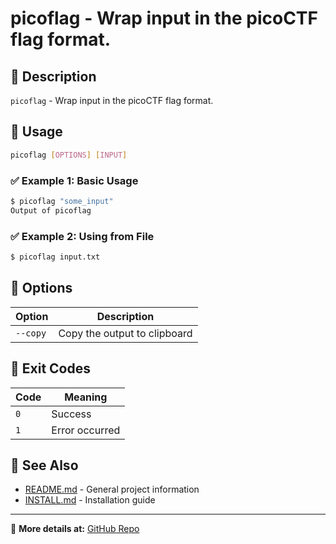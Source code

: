 # picoflag - Wrap input in the picoCTF flag format.

## 🔹 Description
`picoflag` - Wrap input in the picoCTF flag format.

## 🔹 Usage
```sh
picoflag [OPTIONS] [INPUT]
```

### **✅ Example 1: Basic Usage**
```sh
$ picoflag "some_input"
Output of picoflag
```

### **✅ Example 2: Using from File**
```sh
$ picoflag input.txt
```

## 🔹 Options
| Option  | Description |
|---------|------------|
| `--copy` | Copy the output to clipboard |

## 🔹 Exit Codes
| Code | Meaning |
|------|---------|
| `0`  | Success |
| `1`  | Error occurred |

## 🔹 See Also
- [README.md](../README.md) - General project information  
- [INSTALL.md](../INSTALL.md) - Installation guide  

---
📌 **More details at:** [GitHub Repo](https://github.com/yourrepo)
